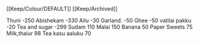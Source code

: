 [[Keep/Colour/DEFAULT]] [[Keep/Archived]] 

Thuni           -250
Abishekam -330
Ailu              -30
Garland.     -50
Ghee          -50
vatilai pakku -20 
Tea and sugar -299
Sudam 110
Malai 150
Banana 50
Paper 
Sweets 75
Milk,thaiur 98
Tea kasu aaluku 70

